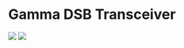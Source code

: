 # Gamma DSB Transceiver

<img src="https://github.com/cernohorsky/GammaDSB/blob/main/pictures/GammaDSB-View.png?raw=true" />
<img src="https://github.com/cernohorsky/GammaDSB/blob/main/pictures/GammaDSB-Schematic.jpg?raw" />
